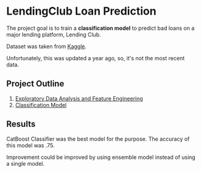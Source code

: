 # LendingClub Loan Prediction

The project goal is to train a **classification model** to predict bad loans on a major lending platform, Lending Club.

Dataset was taken from [Kaggle](https://www.kaggle.com/wordsforthewise/lending-club?select=rejected_2007_to_2018Q4.csv.gz). 

Unfortunately, this was updated a year ago, so, it's not the most recent data.

## Project Outline
1. [Exploratory Data Analysis and Feature Engineering](https://github.com/tpujianto/LendingClub_Loan_Prediction/blob/master/loan_predictions_EDA_visualization.ipynb)
2. [Classification Model](https://github.com/tpujianto/LendingClub_Loan_Prediction/blob/master/loan_prediction_model.ipynb)

## Results
CatBoost Classifier was the best model for the purpose. The accuracy of this model was .75.

Improvement could be improved by using ensemble model instead of using a single model.
